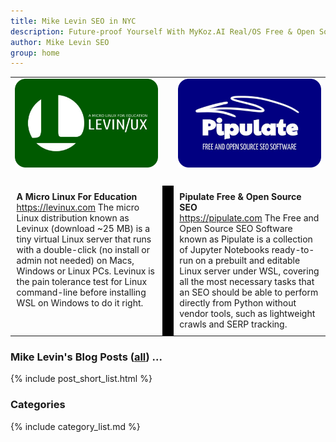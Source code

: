 ```yaml
---
title: Mike Levin SEO in NYC
description: Future-proof Yourself With MyKoz.AI Real/OS Free & Open Source (FOSS) AI SEO Software on a Small Linux Distro built with Python, vim, git and AI.
author: Mike Levin SEO
group: home
---
```


<table class="logos">
<tr>
<td style="width: 49%"><a href="/levinux/"><img src="/assets/logo/Levinux.PNG" border=0 /></a></td>
<td>&nbsp;</td>
<td style="width: 49%;"><a href="/pipulate/"><img src="/assets/logo/Pipulate.PNG" border=0 /></a></td>
</tr>
<tr><td> </td><td>&nbsp;</td><td> </td></tr>
<tr>
<td style="width: 49%; border-radius: 2vw; padding: 1vw 1vw 1vw 1vw; vertical-align: top;"><b>A Micro Linux For Education</b><br /><a href="https://levinux.com/">https://levinux.com</a> The micro Linux distribution known as Levinux (download ~25 MB) is a tiny virtual Linux server that runs with a double-click (no install or admin not needed) on Macs, Windows or Linux PCs. Levinux is the pain tolerance test for Linux command-line before installing WSL on Windows to do it right.</td>
<td style="background: black;">&nbsp;</td>
<td style="width: 49%; border-radius: 2vw; padding: 1vw 1vw 1vw 1vw; vertical-align: top;"><b>Pipulate Free & Open Source SEO</b><br /><a href="https://pipulate.com/">https://pipulate.com</a> The Free and Open Source SEO Software known as Pipulate is a collection of Jupyter Notebooks ready-to-run on a prebuilt and editable Linux server under WSL, covering all the most necessary tasks that an SEO should be able to perform directly from Python without vendor tools, such as lightweight crawls and SERP tracking.</td>
</tr>
</table>

### Mike Levin's Blog Posts (<a href="/blog/">all</a>) ...

{% include post_short_list.html %}

### Categories

{% include category_list.md %}
